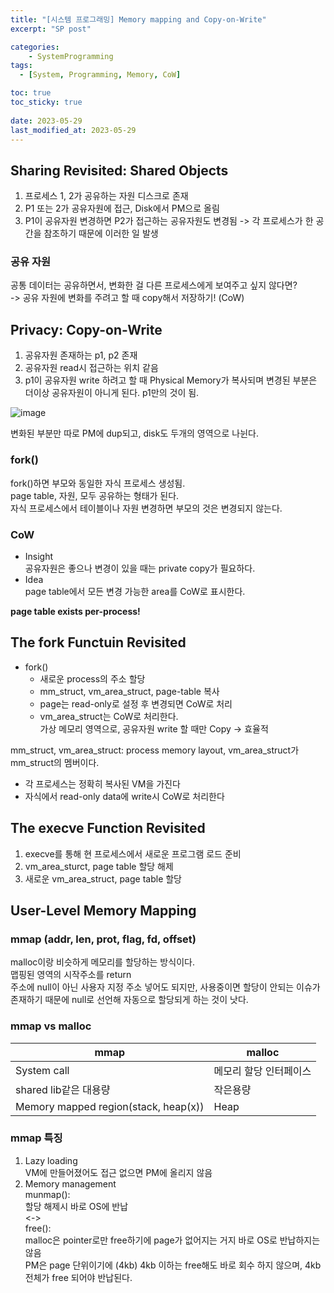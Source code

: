 ```yaml
---
title: "[시스템 프로그래밍] Memory mapping and Copy-on-Write"
excerpt: "SP post"

categories:
    - SystemProgramming
tags:
  - [System, Programming, Memory, CoW]

toc: true
toc_sticky: true
 
date: 2023-05-29
last_modified_at: 2023-05-29
---
```


## Sharing Revisited: Shared Objects
1. 프로세스 1, 2가 공유하는 자원 디스크로 존재
2. P1 또는 2가 공유자원에 접근, Disk에서 PM으로 올림
3. P1이 공유자원 변경하면 P2가 접근하는 공유자원도 변경됨
-> 각 프로세스가 한 공간을 참조하기 때문에 이러한 일 발생


### 공유 자원
공통 데이터는 공유하면서, 변화한 걸 다른 프로세스에게 보여주고 싶지 않다면?  
-> 공유 자원에 변화를 주려고 할 때 copy해서 저장하기! (CoW)


## Privacy: Copy-on-Write
1. 공유자원 존재하는 p1, p2 존재
2. 공유자원 read시 접근하는 위치 같음
3. p1이 공유자원 write 하려고 할 때 Physical Memory가 복사되며 변경된 부분은 더이상 공유자원이 아니게 된다. p1만의 것이 됨.

![image](https://github.com/ssoxong/ssoxong.github.io/assets/112956015/25d54146-4db1-4cb1-8111-fc95483aaff2)

변화된 부분만 따로 PM에 dup되고, disk도 두개의 영역으로 나뉜다. 

### fork()
fork()하면 부모와 동일한 자식 프로세스 생성됨.  
page table, 자원, 모두 공유하는 형태가 된다.  
자식 프로세스에서 테이블이나 자원 변경하면 부모의 것은 변경되지 않는다.  


### CoW
- Insight  
    공유자원은 좋으나 변경이 있을 때는 private copy가 필요하다.
- Idea  
    page table에서 모든 변경 가능한 area를 CoW로 표시한다.
    
**page table exists per-process!**


## The fork Functuin Revisited
- fork()  
    - 새로운 process의 주소 할당
    - mm_struct, vm_area_struct, page-table 복사
    - page는 read-only로 설정 후 변경되면 CoW로 처리
    - vm_area_struct는 CoW로 처리한다.   
        가상 메모리 영역으로, 공유자원 write 할 때만 Copy -> 효율적

mm_struct, vm_area_struct: process memory layout, vm_area_struct가 mm_struct의 멤버이다. 

- 각 프로세스는 정확히 복사된 VM을 가진다
- 자식에서 read-only data에 write시 CoW로 처리한다

## The execve Function Revisited
1. execve를 통해 현 프로세스에서 새로운 프로그램 로드 준비
2. vm_area_sturct, page table 할당 해제
3. 새로운 vm_area_struct, page table 할당


## User-Level Memory Mapping
### mmap (addr, len, prot, flag, fd, offset)
malloc이랑 비슷하게 메모리를 할당하는 방식이다.  
맵핑된 영역의 시작주소를 return  
주소에 null이 아닌 사용자 지정 주소 넣어도 되지만, 사용중이면 할당이 안되는 이슈가 존재하기 때문에 null로 선언해 자동으로 할당되게 하는 것이 낫다.


### mmap vs malloc
|mmap|malloc|
|---|---|
|System call|메모리 할당 인터페이스|
|shared lib같은 대용량|작은용량|
|Memory mapped region(stack, heap(x))|Heap|


### mmap 특징  

1. Lazy loading  
VM에 만들어졌어도 접근 없으면 PM에 올리지 않음  
2. Memory management  
munmap():  
할당 해제시 바로 OS에 반납  
<->  
free():  
malloc은 pointer로만 free하기에 page가 없어지는 거지 바로 OS로 반납하지는 않음   
PM은 page 단위이기에 (4kb) 4kb 이하는 free해도 바로 회수 하지 않으며, 4kb 전체가 free 되어야 반납된다. 
